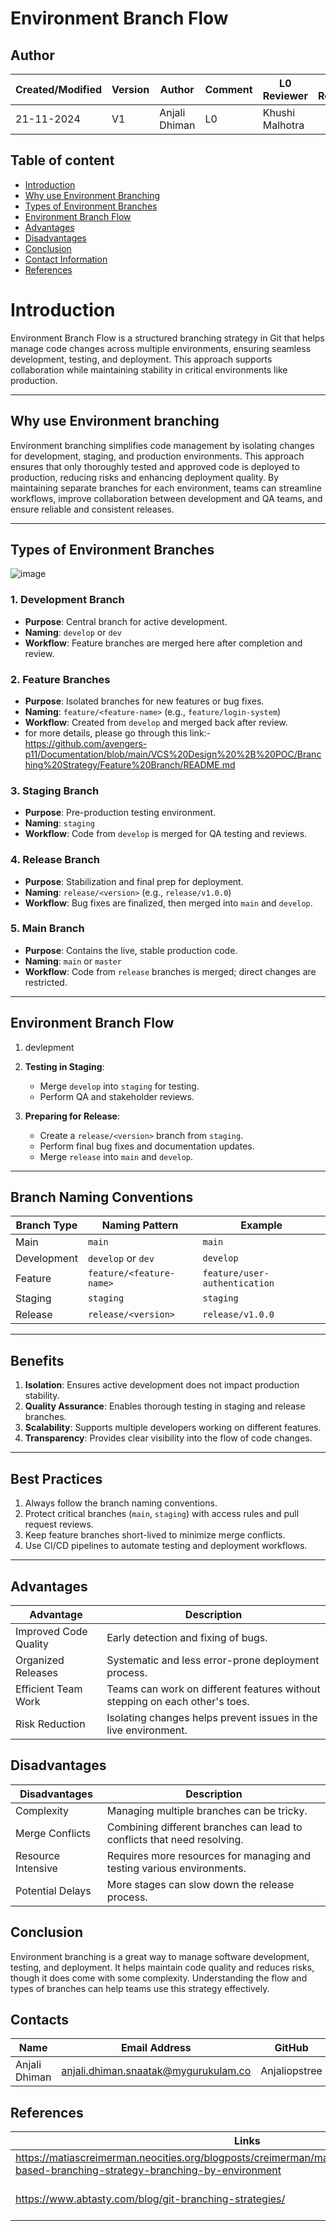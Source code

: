 # Environment Branch Flow

## Author

| Created/Modified | Version | Author               | Comment         | L0 Reviewer      |L1 Reviewer | L2 Reviewer |
|-------------------|---------|----------------------|-----------------|------------------|------------------|------------------|
| 21-11-2024        | V1     | Anjali Dhiman | L0    |  Khushi Malhotra |    |    |

## Table of content 
- [Introduction](#introduction)
- [Why use Environment Branching](#why-use-environment-branching)
- [Types of Environment Branches](#types-of-environment-branches)
- [Environment Branch Flow](#environment-branch-flow)
- [Advantages](#advantages)
- [Disadvantages](#disadvantages)
- [Conclusion](#conclusion)
- [Contact Information ](#contact-information )
- [References](#references)


# Introduction

Environment Branch Flow is a structured branching strategy in Git that helps manage code changes across multiple environments, ensuring seamless development, testing, and deployment. This approach supports collaboration while maintaining stability in critical environments like production.

---

## Why use Environment branching

Environment branching simplifies code management by isolating changes for development, staging, and production environments. This approach ensures that only thoroughly tested and approved code is deployed to production, reducing risks and enhancing deployment quality. By maintaining separate branches for each environment, teams can streamline workflows, improve collaboration between development and QA teams, and ensure reliable and consistent releases.

---


## Types of Environment Branches
![image](https://github.com/user-attachments/assets/f8290664-d580-4945-a2c1-87ab006d86f1)

### 1. Development Branch
- **Purpose**: Central branch for active development.
- **Naming**: `develop` or `dev`
- **Workflow**: Feature branches are merged here after completion and review.

### 2. Feature Branches
- **Purpose**: Isolated branches for new features or bug fixes.
- **Naming**: `feature/<feature-name>` (e.g., `feature/login-system`)
- **Workflow**: Created from `develop` and merged back after review.
- for more details, please go through this link:- https://github.com/avengers-p11/Documentation/blob/main/VCS%20Design%20%2B%20POC/Branching%20Strategy/Feature%20Branch/README.md

### 3. Staging Branch
- **Purpose**: Pre-production testing environment.
- **Naming**: `staging`
- **Workflow**: Code from `develop` is merged for QA testing and reviews.

### 4. Release Branch
- **Purpose**: Stabilization and final prep for deployment.
- **Naming**: `release/<version>` (e.g., `release/v1.0.0`)
- **Workflow**: Bug fixes are finalized, then merged into `main` and `develop`.

### 5. Main Branch
- **Purpose**: Contains the live, stable production code.
- **Naming**: `main` or `master`
- **Workflow**: Code from `release` branches is merged; direct changes are restricted.
---

## Environment Branch Flow

1. devlepment
2. **Testing in Staging**:
   - Merge `develop` into `staging` for testing.
   - Perform QA and stakeholder reviews.

3. **Preparing for Release**:
   - Create a `release/<version>` branch from `staging`.
   - Perform final bug fixes and documentation updates.
   - Merge `release` into `main` and `develop`.


---

## Branch Naming Conventions

| **Branch Type**  | **Naming Pattern**            | **Example**                    |
|-------------------|-------------------------------|---------------------------------|
| Main              | `main`                       | `main`                         |
| Development       | `develop` or `dev`           | `develop`                      |
| Feature           | `feature/<feature-name>`     | `feature/user-authentication`  |
| Staging           | `staging`                    | `staging`                      |
| Release           | `release/<version>`          | `release/v1.0.0`               |

---

## Benefits

1. **Isolation**: Ensures active development does not impact production stability.
2. **Quality Assurance**: Enables thorough testing in staging and release branches.
3. **Scalability**: Supports multiple developers working on different features.
4. **Transparency**: Provides clear visibility into the flow of code changes.

---

## Best Practices

1. Always follow the branch naming conventions.
2. Protect critical branches (`main`, `staging`) with access rules and pull request reviews.
3. Keep feature branches short-lived to minimize merge conflicts.
4. Use CI/CD pipelines to automate testing and deployment workflows.

---

## Advantages
|Advantage|Description|
|---------|-----------|
|Improved Code Quality|Early detection and fixing of bugs.|
|Organized Releases| Systematic and less error-prone deployment process.|
|Efficient Team Work|Teams can work on different features without stepping on each other's toes.|
|Risk Reduction| Isolating changes helps prevent issues in the live environment.|

## Disadvantages
|Disadvantages|Description|
|-------------|-----------|
|Complexity| Managing multiple branches can be tricky.|
|Merge Conflicts|Combining different branches can lead to conflicts that need resolving.|
|Resource Intensive|Requires more resources for managing and testing various environments.|
|Potential Delays|More stages can slow down the release process.|

## Conclusion
Environment branching is a great way to manage software development, testing, and deployment. It helps maintain code quality and reduces risks, though it does come with some complexity. Understanding the flow and types of branches can help teams use this strategy effectively.

## Contacts

| Name| Email Address      | GitHub | URL |
|-----|--------------------------|----------|---------|
| Anjali Dhiman | anjali.dhiman.snaatak@mygurukulam.co |  Anjaliopstree  |  https://github.com/Anjaliopstree  |

## References 
|Links|Description|
|------|-----------|
| https://matiascreimerman.neocities.org/blogposts/creimerman/matias/methodology/environment-based-branching-strategy-branching-by-environment| Environment Branch Flow|
| https://www.abtasty.com/blog/git-branching-strategies/ | Different Branching Strategy|

